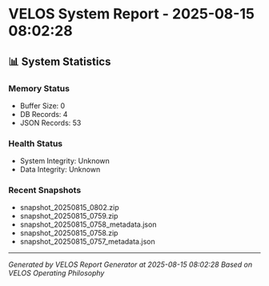 # VELOS System Report - 2025-08-15 08:02:28

## 📊 System Statistics

### Memory Status
- Buffer Size: 0
- DB Records: 4
- JSON Records: 53

### Health Status
- System Integrity: Unknown
- Data Integrity: Unknown

### Recent Snapshots
- snapshot_20250815_0802.zip
- snapshot_20250815_0759.zip
- snapshot_20250815_0758_metadata.json
- snapshot_20250815_0758.zip
- snapshot_20250815_0757_metadata.json

---
*Generated by VELOS Report Generator at 2025-08-15 08:02:28*
*Based on VELOS Operating Philosophy*
